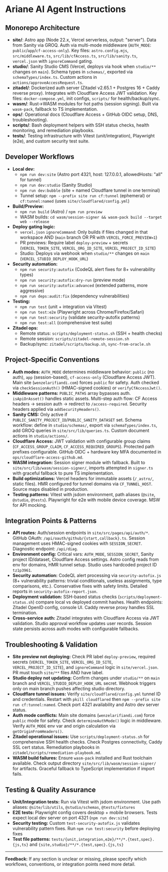 # Ariane AI Agent Instructions

## Monorepo Architecture

- **site/**: Astro app (Node 22.x, Vercel serverless, output: "server"). Data from Sanity via GROQ. Auth via multi-mode middleware (`AUTH_MODE`: `public`/`app`/`cf-access-only`). Key files: `astro.config.mjs`, `src/middleware.ts`, `src/lib/cfAccess.ts`, `src/lib/sanity.ts`, `vercel.json` with `ignoreCommand` gating.
- **studio/**: Sanity Studio CMS (Vercel, deploys via hook when `studio/**` changes on `main`). Schema types in `schemas/`, exported via `schemaTypes/index.ts`. Custom actions in `actions/approveAccessRequest.ts`.
- **zitadel/**: Dockerized auth server (Zitadel v2.65.1 + Postgres 16 + Caddy reverse proxy). Integrates with Cloudflare Access JWT validation. Key files: `docker-compose.yml`, init configs, `scripts/` for health/backup/sync.
- **wasm/**: Rust→WASM modules for hot paths (session signing). Built via `wasm-pack`, fallback to TS implementation.
- **ops/**: Operational docs (Cloudflare Access + GitHub OIDC setup, DNS, troubleshooting).
- **scripts/**: Bash deployment helpers with SSH status checks, health monitoring, and remediation playbooks.
- **tests/**: Testing infrastructure with Vitest (unit/integration), Playwright (e2e), and custom security test suite.

## Developer Workflows

- **Local dev:**
  - `npm run dev:site` (Astro port 4321, host: 127.0.0.1, allowedHosts: "all" for tunnel)
  - `npm run dev:studio` (Sanity Studio)
  - `npm run dev:bubble` (site + named Cloudflare tunnel in one terminal)
  - Tunnel setup: `npm --prefix site run cf:tunnel` (ephemeral) or `cf:tunnel:named` (uses `site/cloudflared/config.yml`)
- **Build/Preview:**
  - `npm run build` (Astro) / `npm run preview`
  - WASM builds: `cd wasm/session-signer && wasm-pack build --target web --release`
- **Deploy gating logic:**
  - `vercel.json` `ignoreCommand`: Only builds if files changed in that workspace AND (`main` branch OR PR with `VERCEL_FORCE_PREVIEW=1`)
  - PR previews: Require label `deploy-preview` + secrets (`VERCEL_TOKEN_SITE`, `VERCEL_ORG_ID_SITE`, `VERCEL_PROJECT_ID_SITE`)
  - Studio: Deploys via webhook when `studio/**` changes on `main` (`VERCEL_STUDIO_DEPLOY_HOOK_URL`)
- **Security automation:**
  - `npm run security:autofix` (CodeQL alert fixes for 8+ vulnerability types)
  - `npm run security:autofix:dry-run` (preview mode)
  - `npm run security:autofix:advanced` (extended patterns, more aggressive)
  - `npm run deps:audit:fix` (dependency vulnerabilities)
- **Testing:**
  - `npm run test` (unit + integration via Vitest)
  - `npm run test:e2e` (Playwright across Chrome/Firefox/Safari)
  - `npm run test:security` (validate security-autofix patterns)
  - `npm run test:all` (comprehensive test suite)
- **Zitadel ops:**
  - Remote status: `scripts/deployment-status.sh` (SSH + health checks)
  - Remote session: `scripts/zitadel-remote-session.sh`
  - Backup/sync: `zitadel/scripts/backup.sh`, `sync-from-oracle.sh`

## Project-Specific Conventions

- **Auth modes:** `AUTH_MODE` determines middleware behavior: `public` (no auth), `app` (session-based), `cf-access-only` (Cloudflare Access JWT). Main site (`wenzelarifiandi.com`) forces `public` for safety. Auth checked via `checkSessionAuth()` (HMAC-signed cookies) or `verifyCfAccessJwt()`.
- **Middleware patterns:** `PUBLIC_PATHS` array bypasses auth. `isApiOrAsset()` handles static assets. Multi-step auth flow: CF Access headers → session auth → redirect to `/access-required`. Security headers applied via `addSecurityHeaders()`.
- **Sanity CMS:** Only active if `PUBLIC_SANITY_PROJECT_ID`/`PUBLIC_SANITY_DATASET` set. Schema workflow: define in `studio/schemas/`, export via `schemaTypes/index.ts`, add GROQ queries in `site/src/lib/queries.ts`. Custom document actions in `studio/actions/`.
- **Cloudflare Access:** JWT validation with configurable group claims (`CF_ACCESS_GROUP_CLAIM`, `CF_ACCESS_REQUIRED_GROUPS`). Protected path prefixes configurable. GitHub OIDC + hardware key MFA documented in `ops/cloudflare-access-github.md`.
- **WASM integration:** Session signer module with fallback. Built to `site/src/lib/wasm/session-signer/`, imports attempted in `signer.ts` with graceful fallback to pure TS implementation.
- **Build optimizations:** Vercel headers for immutable assets (`/_astro/`, static files). HMR configured for tunnel domains via `CF_TUNNEL_HOST`. Source maps disabled in production.
- **Testing patterns:** Vitest with jsdom environment, path aliases (`@site`, `@studio`, `@tests`). Playwright for e2e with mobile device coverage. MSW for API mocking.

## Integration Points & Patterns

- **API routes:** Auth/session endpoints in `site/src/pages/api/auth/*`. GitHub OAuth: `/api/oauth/github/{start,callback}.ts`. Session management uses HMAC-signed cookies with `SESSION_SECRET`. Diagnostic endpoint: `/api/diag`.
- **Environment config:** Critical vars: `AUTH_MODE`, `SESSION_SECRET`, Sanity project ID/dataset, Cloudflare Access settings. Astro config reads from env for domains, HMR tunnel setup. Studio uses hardcoded project ID `tz1p3961`.
- **Security automation:** CodeQL alert processing via `security-autofix.js` (8+ vulnerability patterns: trivial conditionals, useless assignments, type comparisons, etc.). Conservative fixes with safety limits. Detailed reports in `security-autofix-report.json`.
- **Deployment validation:** SSH-based status checks (`scripts/deployment-status.sh`) compare local vs deployed commit hashes. Health endpoints: Zitadel OpenID config, console UI. Caddy reverse proxy handles SSL termination.
- **Cross-service auth:** Zitadel integrates with Cloudflare Access via JWT validation. Studio approval workflow updates user records. Session state persists across auth modes with configurable fallbacks.

## Troubleshooting & Validation

- **Site preview not deploying:** Check PR label `deploy-preview`, required secrets (`VERCEL_TOKEN_SITE`, `VERCEL_ORG_ID_SITE`, `VERCEL_PROJECT_ID_SITE`), and `ignoreCommand` logic in `site/vercel.json`. PR must touch `site/**` files AND have label.
- **Studio deploy not updating:** Confirm changes under `studio/**` on `main` branch and `VERCEL_STUDIO_DEPLOY_HOOK_URL` secret. Webhook triggers only on main branch pushes affecting studio directory.
- **Cloudflare tunnel issues:** Verify `site/cloudflared/config.yml` tunnel ID and credentials. Restart with `pkill cloudflared` then `npm --prefix site run cf:tunnel:named`. Check port 4321 availability and Astro dev server status.
- **Auth mode conflicts:** Main site domains (`wenzelarifiandi.com`) force `public` mode for safety. Check `determineAuthMode()` logic in middleware. Verify `AUTH_MODE` env var and origin calculation via `getOriginFromHeaders()`.
- **Zitadel operational issues:** Use `scripts/deployment-status.sh` for comprehensive SSH health checks. Check Postgres connectivity, Caddy SSL cert status. Remediation playbooks in `zitadel/scripts/remediation-playbook.md`.
- **WASM build failures:** Ensure `wasm-pack` installed and Rust toolchain available. Check output directory `site/src/lib/wasm/session-signer/` for artifacts. Graceful fallback to TypeScript implementation if import fails.

## Testing & Quality Assurance

- **Unit/Integration tests:** Run via Vitest with jsdom environment. Use path aliases: `@site/lib/utils`, `@studio/schemas`, `@tests/fixtures`
- **E2E tests:** Playwright config covers desktop + mobile browsers. Tests expect local dev server on port 4321 (`npm run dev:site`)
- **Security testing:** Custom `test-security-autofix.js` validates vulnerability pattern fixes. Run `npm run test:security` before deploying fixes
- **Test file patterns:** `tests/{unit,integration,e2e}/**/*.{test,spec}.{js,ts}` and `{site,studio}/**/*.{test,spec}.{js,ts}`

---

**Feedback:** If any section is unclear or missing, please specify which workflows, conventions, or integration points need more detail.
